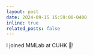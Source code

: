 ```yaml
---
layout: post
date: 2024-09-15 15:59:00-0400
inline: true
related_posts: false
---
```


I joined MMLab at CUHK 🚀!
